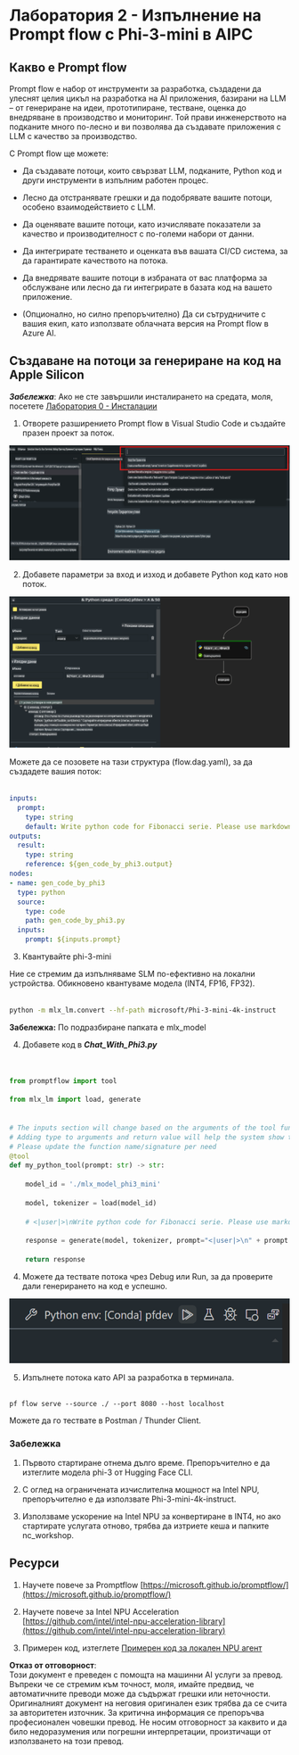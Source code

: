 # **Лаборатория 2 - Изпълнение на Prompt flow с Phi-3-mini в AIPC**

## **Какво е Prompt flow**

Prompt flow е набор от инструменти за разработка, създадени да улеснят целия цикъл на разработка на AI приложения, базирани на LLM – от генериране на идеи, прототипиране, тестване, оценка до внедряване в производство и мониторинг. Той прави инженерството на подканите много по-лесно и ви позволява да създавате приложения с LLM с качество за производство.

С Prompt flow ще можете:

- Да създавате потоци, които свързват LLM, подканите, Python код и други инструменти в изпълним работен процес.

- Лесно да отстранявате грешки и да подобрявате вашите потоци, особено взаимодействието с LLM.

- Да оценявате вашите потоци, като изчислявате показатели за качество и производителност с по-големи набори от данни.

- Да интегрирате тестването и оценката във вашата CI/CD система, за да гарантирате качеството на потока.

- Да внедрявате вашите потоци в избраната от вас платформа за обслужване или лесно да ги интегрирате в базата код на вашето приложение.

- (Опционално, но силно препоръчително) Да си сътрудничите с вашия екип, като използвате облачната версия на Prompt flow в Azure AI.



## **Създаване на потоци за генериране на код на Apple Silicon**

***Забележка***: Ако не сте завършили инсталирането на средата, моля, посетете [Лаборатория 0 - Инсталации](./01.Installations.md)

1. Отворете разширението Prompt flow в Visual Studio Code и създайте празен проект за поток.

![create](../../../../../../../../../translated_images/pf_create.d6172d8277a78a7fa82cd6ff727ed44e037fa78b662f1f62d5963f36d712d229.bg.png)

2. Добавете параметри за вход и изход и добавете Python код като нов поток.

![flow](../../../../../../../../../translated_images/pf_flow.d5646a323fb7f444c0b98b4521057a592325c583e7ba18bc31500bc0415e9ef3.bg.png)


Можете да се позовете на тази структура (flow.dag.yaml), за да създадете вашия поток:

```yaml

inputs:
  prompt:
    type: string
    default: Write python code for Fibonacci serie. Please use markdown as output
outputs:
  result:
    type: string
    reference: ${gen_code_by_phi3.output}
nodes:
- name: gen_code_by_phi3
  type: python
  source:
    type: code
    path: gen_code_by_phi3.py
  inputs:
    prompt: ${inputs.prompt}


```

3. Квантувайте phi-3-mini

Ние се стремим да изпълняваме SLM по-ефективно на локални устройства. Обикновено квантуваме модела (INT4, FP16, FP32).


```bash

python -m mlx_lm.convert --hf-path microsoft/Phi-3-mini-4k-instruct

```

**Забележка:** По подразбиране папката е mlx_model 

4. Добавете код в ***Chat_With_Phi3.py***


```python


from promptflow import tool

from mlx_lm import load, generate


# The inputs section will change based on the arguments of the tool function, after you save the code
# Adding type to arguments and return value will help the system show the types properly
# Please update the function name/signature per need
@tool
def my_python_tool(prompt: str) -> str:

    model_id = './mlx_model_phi3_mini'

    model, tokenizer = load(model_id)

    # <|user|>\nWrite python code for Fibonacci serie. Please use markdown as output<|end|>\n<|assistant|>

    response = generate(model, tokenizer, prompt="<|user|>\n" + prompt  + "<|end|>\n<|assistant|>", max_tokens=2048, verbose=True)

    return response


```

4. Можете да тествате потока чрез Debug или Run, за да проверите дали генерирането на код е успешно.

![RUN](../../../../../../../../../translated_images/pf_run.d918637dc00f61e9bdeec37d4cc9646f77d270ac9203bcce13569f3157202b6e.bg.png)

5. Изпълнете потока като API за разработка в терминала.

```

pf flow serve --source ./ --port 8080 --host localhost   

```

Можете да го тествате в Postman / Thunder Client.


### **Забележка**

1. Първото стартиране отнема дълго време. Препоръчително е да изтеглите модела phi-3 от Hugging Face CLI.

2. С оглед на ограничената изчислителна мощност на Intel NPU, препоръчително е да използвате Phi-3-mini-4k-instruct.

3. Използваме ускорение на Intel NPU за конвертиране в INT4, но ако стартирате услугата отново, трябва да изтриете кеша и папките nc_workshop.



## **Ресурси**

1. Научете повече за Promptflow [https://microsoft.github.io/promptflow/](https://microsoft.github.io/promptflow/)

2. Научете повече за Intel NPU Acceleration [https://github.com/intel/intel-npu-acceleration-library](https://github.com/intel/intel-npu-acceleration-library)

3. Примерен код, изтеглете [Примерен код за локален NPU агент](../../../../../../../../../code/07.Lab/01/AIPC/local-npu-agent)

**Отказ от отговорност**:  
Този документ е преведен с помощта на машинни AI услуги за превод. Въпреки че се стремим към точност, моля, имайте предвид, че автоматичните преводи може да съдържат грешки или неточности. Оригиналният документ на неговия оригинален език трябва да се счита за авторитетен източник. За критична информация се препоръчва професионален човешки превод. Не носим отговорност за каквито и да било недоразумения или погрешни интерпретации, произтичащи от използването на този превод.